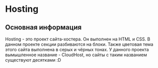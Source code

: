 # Hosting

## Основная информация

Hosting - это проект сайта-хостера. Он выполнен на HTML и CSS. В данном проекте секции разбиваются на блоки. Также цветовая тема этого сайта выполнена в серых и чёрных тонах. У данного проекта вымышленное название - CloudHost, но сайты с таким названием существуют десятками :D
